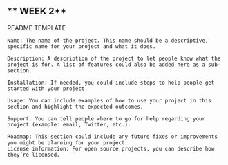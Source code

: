 ## ** WEEK 2**
README TEMPLATE


    Name: The name of the project. This name should be a descriptive, specific name for your project and what it does.  

    Description: A description of the project to let people know what the project is for. A list of features could also be added here as a sub-section. 

    Installation: If needed, you could include steps to help people get started with your project.

    Usage: You can include examples of how to use your project in this section and highlight the expected outcomes. 

    Support: You can tell people where to go for help regarding your project (example: email, Twitter, etc.). 

    Roadmap: This section could include any future fixes or improvements you might be planning for your project. 
    License information: For open source projects, you can describe how they’re licensed.  
